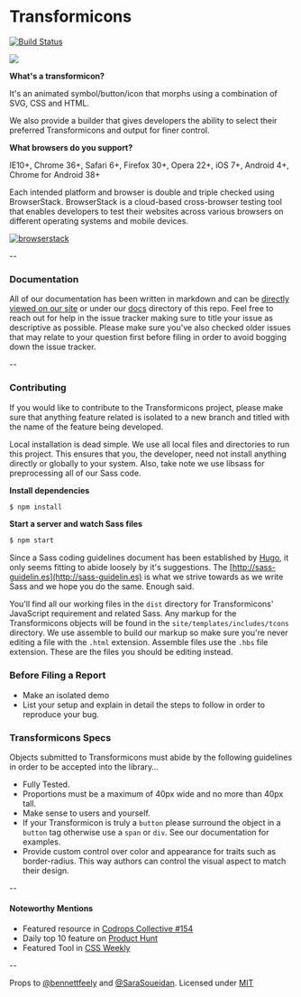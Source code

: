 Transformicons
======================
[![Build Status](https://travis-ci.org/grayghostvisuals/transformicons.svg?branch=master)](https://travis-ci.org/grayghostvisuals/transformicons)

![](https://s3-us-west-2.amazonaws.com/s.cdpn.io/392/transformicons.png)

**What's a transformicon?**

It's an animated symbol/button/icon that morphs using a combination of SVG, CSS and HTML.

We also provide a builder that gives developers the ability to select their preferred Transformicons and output for finer control.

**What browsers do you support?**

IE10+, Chrome 36+, Safari 6+, Firefox 30+, Opera 22+, iOS 7+, Android 4+, Chrome for Android 38+

Each intended platform and browser is double and triple checked using BrowserStack. BrowserStack is a cloud-based cross-browser testing tool that enables developers to test their websites across various browsers on different operating systems and mobile devices.

[![browserstack](https://s3-us-west-2.amazonaws.com/s.cdpn.io/392/browserstack-logo.svg)](https://www.browserstack.com)

--

### Documentation
All of our documentation has been written in markdown and can be [directly viewed on our site](http://www.transformicons.com/docs.html) or under our [docs](https://github.com/grayghostvisuals/transformicons/tree/master/docs) directory of this repo. Feel free to reach out for help in the issue tracker making sure to title your issue as descriptive as possible. Please make sure you've also checked older issues that may relate to your question first before filing in order to avoid bogging down the issue tracker.

--

### Contributing
If you would like to contribute to the Transformicons project, please make sure that anything feature related is isolated to a new branch and titled with the name of the feature being developed.

Local installation is dead simple. We use all local files and directories to run this project. This ensures that you, the developer, need not install anything directly or globally to your system. Also, take note we use libsass for preprocessing all of our Sass code.

**Install dependencies**

```bash
$ npm install
```

**Start a server and watch Sass files**

```bash
$ npm start
```

Since a Sass coding guidelines document has been established by [Hugo](http://hugogiraudel.com), it only seems fitting to abide loosely by it's suggestions. The [http://sass-guidelin.es](http://sass-guidelin.es) is what we strive towards as we write Sass and we hope you do the same. Enough said.

You'll find all our working files in the ``dist`` directory for Transformicons' JavaScript requirement and related Sass. Any markup for the Transformicons objects will be found in the ``site/templates/includes/tcons`` directory. We use assemble to build our markup so make sure you're never editing a file with the ``.html`` extension. Assemble files use the ``.hbs`` file extension. These are the files you should be editing instead.

### Before Filing a Report

- Make an isolated demo
- List your setup and explain in detail the steps to follow in order to reproduce your bug.

### Transformicons Specs
Objects submitted to Transformicons must abide by the following guidelines in order to be accepted into the library…

- Fully Tested.
- Proportions must be a maximum of 40px wide and no more than 40px tall.
- Make sense to users and yourself.
- If your Transformicon is truly a ``button`` please surround the object in a ``button`` tag otherwise use a ``span`` or ``div``. See our documentation for examples.
- Provide custom control over color and appearance for traits such as border-radius. This way authors can control the visual aspect to match their design.

--

#### **Noteworthy Mentions**

- Featured resource in [Codrops Collective #154](http://tympanus.net/codrops/collective/collective-154)
- Daily top 10 feature on [Product Hunt](http://www.producthunt.com/posts/transformicons)
- Featured Tool in [CSS Weekly](http://css-weekly.com/issue-151/)

--

Props to [@bennettfeely](//twitter.com/bennettfeely) and [@SaraSoueidan](//twitter.com/SaraSoueidan).
Licensed under [MIT](//opensource.org/licenses/MIT)
